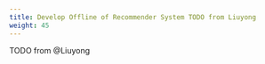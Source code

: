 ```yaml
---
title: Develop Offline of Recommender System TODO from Liuyong
weight: 45
---
```


TODO from @Liuyong